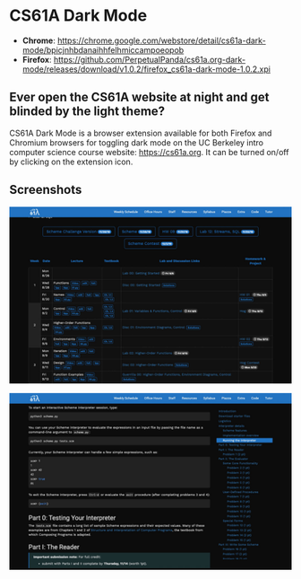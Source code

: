 # CS61A Dark Mode

- **Chrome**: https://chrome.google.com/webstore/detail/cs61a-dark-mode/bpicjnhbdanaihhfelhmiccampoeopob
- **Firefox**: https://github.com/PerpetualPanda/cs61a.org-dark-mode/releases/download/v1.0.2/firefox_cs61a-dark-mode-1.0.2.xpi

## Ever open the CS61A website at night and get blinded by the light theme?

CS61A Dark Mode is a browser extension available for both Firefox and Chromium browsers for toggling dark mode on the UC Berkeley intro computer science course website: https://cs61a.org. It can be turned on/off by clicking on the extension icon.

## Screenshots

![Homepage Screenshot](/screenshots/screenshot.jpg)

![Assignment Page Screenshot](/screenshots/screenshot-2.jpg)

